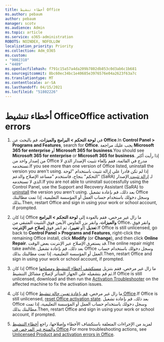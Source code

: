 ```yaml
---
title: أخطاء تنشيط Office
ms.author: pebaum
author: pebaum
manager: scotv
ms.audience: Admin
ms.topic: article
ms.service: o365-administration
ROBOTS: NOINDEX, NOFOLLOW
localization_priority: Priority
ms.collection: Adm_O365
ms.custom:
- "9002310"
- "4489"
ms.openlocfilehash: f791c15a57a4da209b7802db853c0d3ab6c1b681
ms.sourcegitcommit: 8bc60ec34bc1e40685e3976576e04a2623f63a7c
ms.translationtype: MT
ms.contentlocale: ar-SA
ms.lasthandoff: 04/15/2021
ms.locfileid: "51802226"
---
```

# <a name="office-activation-errors"></a><span data-ttu-id="d9520-102">أخطاء تنشيط Office</span><span class="sxs-lookup"><span data-stu-id="d9520-102">Office activation errors</span></span>

1. <span data-ttu-id="d9520-103">في **لوحة التحكم > البرامج والميزات**، قم بالبحث عن **Office**.</span><span class="sxs-lookup"><span data-stu-id="d9520-103">In **Control Panel > Programs and Features**, search for **Office**.</span></span> <span data-ttu-id="d9520-104">يجب عليك مراجعة **Microsoft 365 for enterprise** أو **Microsoft 365 for business**.</span><span class="sxs-lookup"><span data-stu-id="d9520-104">You should see **Microsoft 365 for enterprise** or **Microsoft 365 for business**.</span></span> <span data-ttu-id="d9520-105">إذا رأيت أكثر من إصدار واحد من Office مدرج في القائمة، فقم بإلغاء تثبيت الإصدار الذي لا تستخدمه.</span><span class="sxs-lookup"><span data-stu-id="d9520-105">If you see more than one version of Office listed, uninstall the version you aren't using.</span></span> <span data-ttu-id="d9520-106">إذا لم تكن قادرا علي إزالة تثبيت باستخدام "لوحة التحكم" بنجاح، فاستخدم "مساعد الإصلاح والدعم" (SaRA) لـ [إزالة تثبيت ](https://aka.ms/SARA-OfficeUninstall-Alchemy) الإصدار الذي لا تستخدمه.</span><span class="sxs-lookup"><span data-stu-id="d9520-106">If you are not able to uninstall successfully using the Control Panel, use the Support and Recovery Assistant (SaRA) to [uninstall](https://aka.ms/SARA-OfficeUninstall-Alchemy) the version you aren't using.</span></span> <span data-ttu-id="d9520-107">بعد ذلك، قم بإعادة تشغيل Office وسجل دخولك باستخدام حساب العمل أو المؤسسة التعليمية، إذا تمت مطالبتك بذلك.</span><span class="sxs-lookup"><span data-stu-id="d9520-107">Then, restart Office and sign in using your work or school account, if prompted.</span></span> 

2. <span data-ttu-id="d9520-108">إذا كان Office ما زال غير مرخص، فقم بالعودة إلى **لوحة التحكم > البرامج والميزات**، وانقر بزر الماوس الأيمن فوق التثبيت المتبقي من Office، وانقر فوق **تعديل** (أو **تغيير**)، ثم انقر فوق **إصلاح عبر الإنترنت**.</span><span class="sxs-lookup"><span data-stu-id="d9520-108">If Office is still unlicensed, go back to **Control Panel > Programs and Features**, right-click the remaining Office install, click **Modify** (or **Change**), and then click **Online Repair**.</span></span> <span data-ttu-id="d9520-109">قد يستغرق الإصلاح عبر الإنترنت بعض الوقت.</span><span class="sxs-lookup"><span data-stu-id="d9520-109">The online repair might take awhile.</span></span> <span data-ttu-id="d9520-110">بعد ذلك، قم بإعادة تشغيل Office وسجل دخولك باستخدام حساب العمل أو المؤسسة التعليمية، إذا تمت مطالبتك بذلك.</span><span class="sxs-lookup"><span data-stu-id="d9520-110">Then, restart Office and sign in using your work or school account, if prompted.</span></span> 

3. <span data-ttu-id="d9520-111">إذا كان Office ما زال غير مرخص، فقم بتنزيل [مستكشف أخطاء التنشيط ومصلحها](https://aka.ms/SARA-OfficeActivation-Alchemy) ثم قم بتشغيله علي الجهاز المتأثر لإصلاح مشاكل التنشيط.</span><span class="sxs-lookup"><span data-stu-id="d9520-111">If Office is still unlicensed, download and then run the [Activation Troubleshooter](https://aka.ms/SARA-OfficeActivation-Alchemy) on the affected machine to fix the activation issues.</span></span> 

4. <span data-ttu-id="d9520-112">إذا كان Office ما زال غير مرخص، [قم بإعادة تعيين حالة تنشيط Office](https://docs.microsoft.com/office365/troubleshoot/activation/reset-office-365-proplus-activation-state).</span><span class="sxs-lookup"><span data-stu-id="d9520-112">If Office is still unlicensed, [reset Office activation state](https://docs.microsoft.com/office365/troubleshoot/activation/reset-office-365-proplus-activation-state).</span></span> <span data-ttu-id="d9520-113">بعد ذلك، قم بإعادة تشغيل Office وسجل دخولك باستخدام حساب العمل أو المؤسسة التعليمية، إذا تمت مطالبتك بذلك.</span><span class="sxs-lookup"><span data-stu-id="d9520-113">Then, restart Office and sign in using your work or school account, if prompted.</span></span>  

5. <span data-ttu-id="d9520-114">لمزيد من الإجراءات المتعلقة باستكشاف الأخطاء وإصلاحها، راجع [أخطاء التنشيط والمنتج غير المرخص في Office](https://support.office.com/article/unlicensed-product-and-activation-errors-in-office-0d23d3c0-c19c-4b2f-9845-5344fedc4380).</span><span class="sxs-lookup"><span data-stu-id="d9520-114">For more troubleshooting actions, see [Unlicensed Product and activation errors in Office](https://support.office.com/article/unlicensed-product-and-activation-errors-in-office-0d23d3c0-c19c-4b2f-9845-5344fedc4380).</span></span>

